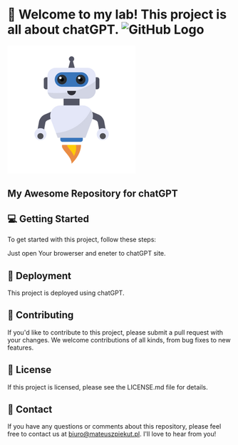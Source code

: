 # 🤖 Welcome to my lab! This project is all about chatGPT. ![GitHub Logo](https://pcmagik.pl/wp-content/uploads/2023/04/PC-MAGIK-niebieskie-e1681906039749.png)

![Octoface](https://raw.githubusercontent.com/github/explore/master/topics/ai/ai.png)

## My Awesome Repository for chatGPT

## 💻 Getting Started
To get started with this project, follow these steps:

Just open Your browerser and eneter to chatGPT site.


## 🚀 Deployment
This project is deployed using chatGPT.

## 📝 Contributing
If you'd like to contribute to this project, please submit a pull request with your changes. We welcome contributions of all kinds, from bug fixes to new features.


## 📄 License
If this project is licensed, please see the LICENSE.md file for details.


## 📧 Contact
If you have any questions or comments about this repository, please feel free to contact us at biuro@mateuszpiekut.pl. I'll love to hear from you!

